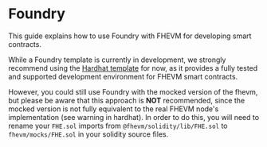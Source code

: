 # Foundry

This guide explains how to use Foundry with FHEVM for developing smart contracts.

While a Foundry template is currently in development, we strongly recommend using the
[Hardhat template](https://github.com/zama-ai/fhevm-hardhat-template) for now, as it provides a fully tested and
supported development environment for FHEVM smart contracts.

However, you could still use Foundry with the mocked version of the fhevm, but please be aware that this approach is
**NOT** recommended, since the mocked version is not fully equivalent to the real FHEVM node's implementation (see
warning in hardhat). In order to do this, you will need to rename your `FHE.sol` imports from
`@fhevm/solidity/lib/FHE.sol` to `fhevm/mocks/FHE.sol` in your solidity source files.
